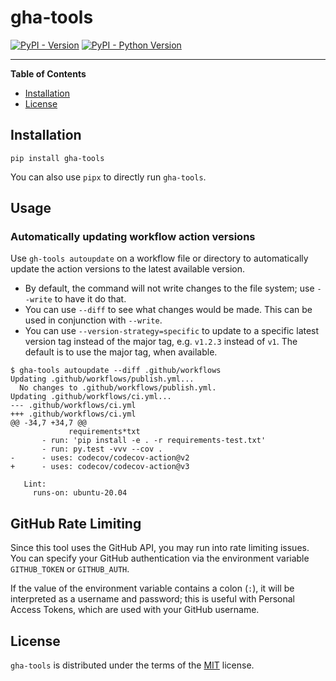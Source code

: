 # gha-tools

[![PyPI - Version](https://img.shields.io/pypi/v/gha-tools.svg)](https://pypi.org/project/gha-tools)
[![PyPI - Python Version](https://img.shields.io/pypi/pyversions/gha-tools.svg)](https://pypi.org/project/gha-tools)

-----

**Table of Contents**

- [Installation](#installation)
- [License](#license)

## Installation

```console
pip install gha-tools
```

You can also use `pipx` to directly run `gha-tools`.

## Usage

### Automatically updating workflow action versions

Use `gh-tools autoupdate` on a workflow file or directory to automatically
update the action versions to the latest available version.

* By default, the command will not write changes to the file system; use `--write` to have it do that.
* You can use `--diff` to see what changes would be made. This can be used in conjunction with `--write`.
* You can use `--version-strategy=specific` to update to a specific latest version tag instead of the major
  tag, e.g. `v1.2.3` instead of `v1`.  The default is to use the major tag, when available.

```console
$ gha-tools autoupdate --diff .github/workflows
Updating .github/workflows/publish.yml...
  No changes to .github/workflows/publish.yml.
Updating .github/workflows/ci.yml...
--- .github/workflows/ci.yml
+++ .github/workflows/ci.yml
@@ -34,7 +34,7 @@
             requirements*txt
       - run: 'pip install -e . -r requirements-test.txt'
       - run: py.test -vvv --cov .
-      - uses: codecov/codecov-action@v2
+      - uses: codecov/codecov-action@v3

   Lint:
     runs-on: ubuntu-20.04
```

## GitHub Rate Limiting

Since this tool uses the GitHub API, you may run into rate limiting issues.
You can specify your GitHub authentication via the environment variable `GITHUB_TOKEN` or `GITHUB_AUTH`.

If the value of the environment variable contains a colon (`:`), it will be interpreted as a username and password;
this is useful with Personal Access Tokens, which are used with your GitHub username.

## License

`gha-tools` is distributed under the terms of the [MIT](https://spdx.org/licenses/MIT.html) license.
